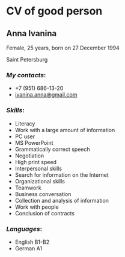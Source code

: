 # **CV of good person**
## Anna Ivanina
Female, 25 years, born on 27 December 1994

Saint Petersburg

### _My contacts_: 
- +7 (951) 686-13-20 
- ivanina.anna@gmail.com 

### _Skills_:
- Literacy
- Work with a large amount of information
- PC user
- MS PowerPoint
- Grammatically correct speech
- Negotiation
- High print speed
- Interpersonal skills
- Search for information on the Internet
- Organizational skills
- Teamwork
- Business conversation
- Collection and analysis of information
- Work with people
- Conclusion of contracts

### _Languages_:
- English B1-B2
- German A1
